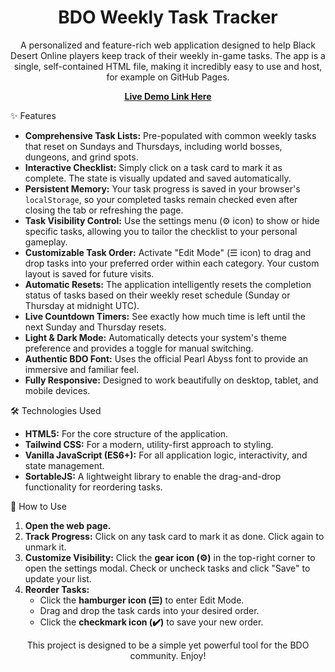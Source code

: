 <div align="center">
<h1>BDO Weekly Task Tracker</h1>
<p>
A personalized and feature-rich web application designed to help Black Desert Online players keep track of their weekly in-game tasks. The app is a single, self-contained HTML file, making it incredibly easy to use and host, for example on GitHub Pages.
</p>
<a href="https://dazghub.github.io/bdo-weekly-helper/">
<strong>Live Demo Link Here</strong>
</a>
<br>
</div>

✨ Features
<ul>
<li><strong>Comprehensive Task Lists:</strong> Pre-populated with common weekly tasks that reset on Sundays and Thursdays, including world bosses, dungeons, and grind spots.</li>
<li><strong>Interactive Checklist:</strong> Simply click on a task card to mark it as complete. The state is visually updated and saved automatically.</li>
<li><strong>Persistent Memory:</strong> Your task progress is saved in your browser's <code>localStorage</code>, so your completed tasks remain checked even after closing the tab or refreshing the page.</li>
<li><strong>Task Visibility Control:</strong> Use the settings menu (⚙️ icon) to show or hide specific tasks, allowing you to tailor the checklist to your personal gameplay.</li>
<li><strong>Customizable Task Order:</strong> Activate "Edit Mode" (☰ icon) to drag and drop tasks into your preferred order within each category. Your custom layout is saved for future visits.</li>
<li><strong>Automatic Resets:</strong> The application intelligently resets the completion status of tasks based on their weekly reset schedule (Sunday or Thursday at midnight UTC).</li>
<li><strong>Live Countdown Timers:</strong> See exactly how much time is left until the next Sunday and Thursday resets.</li>
<li><strong>Light & Dark Mode:</strong> Automatically detects your system's theme preference and provides a toggle for manual switching.</li>
<li><strong>Authentic BDO Font:</strong> Uses the official Pearl Abyss font to provide an immersive and familiar feel.</li>
<li><strong>Fully Responsive:</strong> Designed to work beautifully on desktop, tablet, and mobile devices.</li>
</ul>

🛠️ Technologies Used
<ul>
<li><strong>HTML5:</strong> For the core structure of the application.</li>
<li><strong>Tailwind CSS:</strong> For a modern, utility-first approach to styling.</li>
<li><strong>Vanilla JavaScript (ES6+):</strong> For all application logic, interactivity, and state management.</li>
<li><strong>SortableJS:</strong> A lightweight library to enable the drag-and-drop functionality for reordering tasks.</li>
</ul>

🚀 How to Use
<ol>
<li><strong>Open the web page.</strong></li>
<li><strong>Track Progress:</strong> Click on any task card to mark it as done. Click again to unmark it.</li>
<li><strong>Customize Visibility:</strong> Click the <strong>gear icon (⚙️)</strong> in the top-right corner to open the settings modal. Check or uncheck tasks and click "Save" to update your list.</li>
<li><strong>Reorder Tasks:</strong>
<ul>
<li>Click the <strong>hamburger icon (☰)</strong> to enter Edit Mode.</li>
<li>Drag and drop the task cards into your desired order.</li>
<li>Click the <strong>checkmark icon (✔️)</strong> to save your new order.</li>
</ul>
</li>
</ol>

<div align="center">
<p>This project is designed to be a simple yet powerful tool for the BDO community. Enjoy!</p>
</div>
